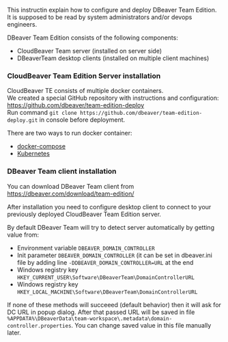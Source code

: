 This instructin explain how to configure and deploy DBeaver Team Edition.  
It is supposed to be read by system administrators and/or devops engineers.  

DBeaver Team Edition consists of the following components:
- CloudBeaver Team server (installed on server side)
- DBeaverTeam desktop clients (installed on multiple client machines)

### CloudBeaver Team Edition Server installation

CloudBeaver TE consists of multiple docker containers.  
We created a special GitHub repository with instructions and configuration: https://github.com/dbeaver/team-edition-deploy  
Run command `git clone https://github.com/dbeaver/team-edition-deploy.git` in console before deployment.  

There are two ways to run docker container:
- [docker-compose](https://github.com/dbeaver/team-edition-deploy/tree/devel/compose)
- [Kubernetes](https://github.com/dbeaver/team-edition-deploy/tree/devel/k8s)

### DBeaver Team client installation

You can download DBeaver Team client from https://dbeaver.com/download/team-edition/

After installation you need to configure desktop client to connect to your previously deployed CloudBeaver Team Edition server.

By default DBeaver Team will try to detect server automatically by getting value from:
- Environment variable `DBEAVER_DOMAIN_CONTROLLER`
- Init parameter `DBEAVER_DOMAIN_CONTROLLER` (it can be set in dbeaver.ini file by adding line `-DDBEAVER_DOMAIN_CONTROLLER=URL` at the end
- Windows registry key `HKEY_CURRENT_USER\Software\DBeaverTeam\DomainControllerURL`
- Windows registry key `HKEY_LOCAL_MACHINE\Software\DBeaverTeam\DomainControllerURL`

If none of these methods will succeeed (default behavior) then it will ask for DC URL in popup dialog.
After that passed URL will be saved in file `%APPDATA%\DBeaverData\team-workspace\.metadata\domain-controller.properties`. You can change saved value in this file manually later.

